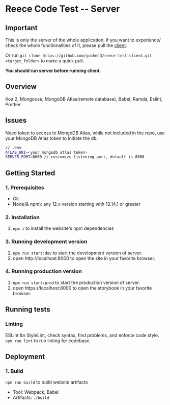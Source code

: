 # Reece Code Test -- Server

## Important

This is only the server of the whole application, if you want to experience/ check the whole functionalities of it, please pull the
[client](https://github.com/yuchenQ/reece-test-client).

Or run ```git clone https://github.com/yuchenQ/reece-test-client.git <target_folder>``` to make a quick pull.

**You should run server before running client.**

## Overview

Koa 2, Mongoose, MongoDB Atlas(remote database), Babel, Ramda, Eslint, Prettier.

## Issues

Need token to access to MongoDB Atlas, while not included in the repo, use your MongoDB Atlas token to initiate the db.

```sh
// .env
ATLAS_URI=<your mongodb atlas token>
SERVER_PORT=8000 // customize listening port, default is 8000
```

## Getting Started

### 1. Prerequisites

- Git
- Node(& npm): any 12.x version starting with 12.14.1 or greater

### 2. Installation

1. `npm i` to install the website's npm dependencies

### 3. Running development version

1. `npm run start:dev` to start the development version of server.
2. open http://localhost:8000 to open the site in your favorite browser.

### 4. Running production version

1. `npm run start:prod` to start the production version of server.
2. open https://localhost:8000 to open the storybook in your favorite browser.

## Running tests

### Linting

ESLint &n StyleLint, check syntax, find problems, and enforce code style.
`npm run lint` to run linting for codebase.

## Deployment

### 1. Build

`npm run build` to build website artifacts

- Tool: Webpack, Babel
- Artifacts: `./build`
